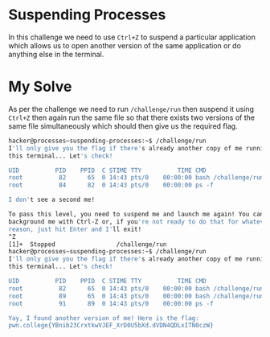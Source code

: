 # Suspending Processes
In this challenge we need to use `Ctrl+Z` to suspend a particular application which allows us to open another version of the same application or do anything else in the terminal.

# My Solve
As per the challenge we need to run `/challenge/run` then suspend it using `Ctrl+Z` then again run the same file so that there exists two versions of the same file simultaneously which should then give us the required flag.
```bash
hacker@processes~suspending-processes:~$ /challenge/run
I'll only give you the flag if there's already another copy of me running in 
this terminal... Let's check!

UID          PID    PPID  C STIME TTY          TIME CMD
root          82      65  0 14:43 pts/0    00:00:00 bash /challenge/run
root          84      82  0 14:43 pts/0    00:00:00 ps -f

I don't see a second me!

To pass this level, you need to suspend me and launch me again! You can 
background me with Ctrl-Z or, if you're not ready to do that for whatever 
reason, just hit Enter and I'll exit!
^Z
[1]+  Stopped                 /challenge/run
hacker@processes~suspending-processes:~$ /challenge/run
I'll only give you the flag if there's already another copy of me running in 
this terminal... Let's check!

UID          PID    PPID  C STIME TTY          TIME CMD
root          82      65  0 14:43 pts/0    00:00:00 bash /challenge/run
root          89      65  0 14:43 pts/0    00:00:00 bash /challenge/run
root          91      89  0 14:43 pts/0    00:00:00 ps -f

Yay, I found another version of me! Here is the flag:
pwn.college{YBnib23CrxtkwVJEF_XrD0U5bXd.dVDN4QDLxITN0czW}
